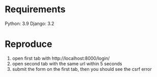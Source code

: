 # Requirements
Python: 3.9
Django: 3.2

# Reproduce
1. open first tab with http://localhost:8000/login/
2. open second tab with the same url within 5 seconds
3. submit the form on the first tab, then you should see the csrf error

